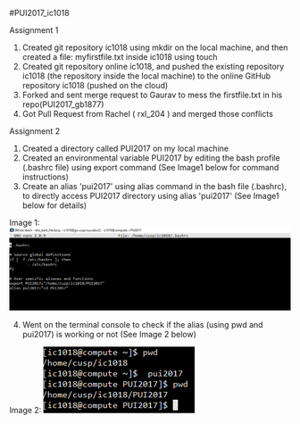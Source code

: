 #PUI2017_ic1018

Assignment 1
1. Created git repository ic1018 using mkdir on the local machine, and then created a file: myfirstfile.txt inside ic1018 using touch
2. Created git repository online ic1018, and pushed the existing repository ic1018 (the repository inside the local machine) to the online GitHub repository ic1018 (pushed on the cloud)
3. Forked and sent merge request to Gaurav to mess the firstfile.txt in his repo(PUI2017_gb1877)
4. Got Pull Request from Rachel ( rxl_204 ) and merged those conflicts

Assignment 2
1. Created a directory called PUI2017 on my local machine
2. Created an environmental variable PUI2017 by editing the bash profile (.bashrc file) using export command (See Image1 below for command instructions)
3. Create an alias 'pui2017' using alias command in the bash file (.bashrc), to directly access PUI2017 directory using alias 'pui2017' (See Image1 below for details)

Image 1:
![Image1](https://github.com/ishacusp/PUI2017_ic1018/blob/master/HW1_ic1018/Screenshot_HW1.PNG)

4. Went on the terminal console to check if the alias (using pwd and pui2017) is working or not (See Image 2 below)

Image 2:
![Image2](https://github.com/ishacusp/PUI2017_ic1018/blob/master/HW1_ic1018/pwd.PNG)






